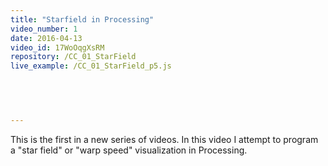 ```yaml
---
title: "Starfield in Processing"
video_number: 1
date: 2016-04-13
video_id: 17WoOqgXsRM
repository: /CC_01_StarField
live_example: /CC_01_StarField_p5.js

  


  
---
```


This is the first in a new series of videos.  In this video I attempt to program a "star field" or "warp speed" visualization in Processing.  

